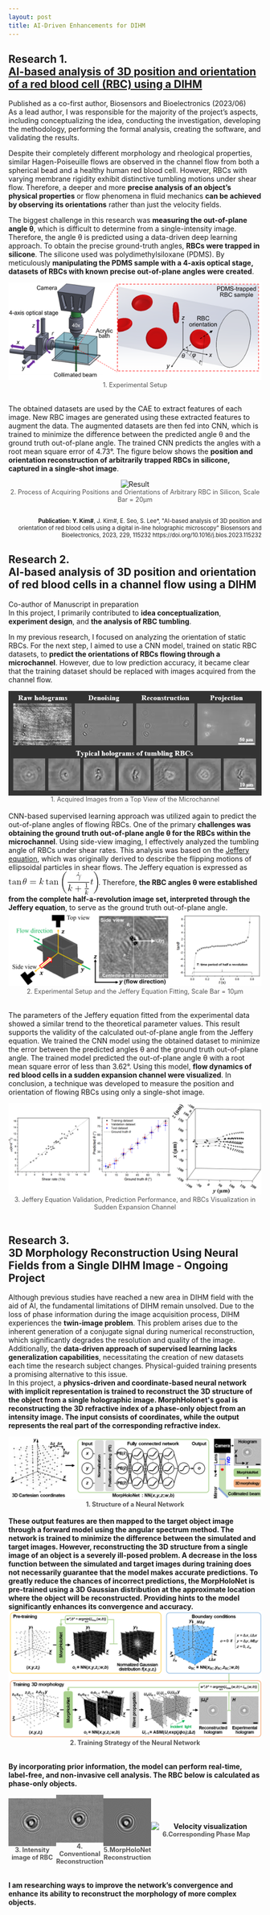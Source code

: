 ```yaml
---
layout: post
title: AI-Driven Enhancements for DIHM
---
```


<h2> Research 1. <br> <a href="https://www.sciencedirect.com/science/article/pii/S0956566323001744">AI-based analysis of 3D position and orientation of a red blood cell (RBC) using a DIHM</a> </h2>

Published as a co-first author, Biosensors and Bioelectronics (2023/06)
<br>As a lead author, I was responsible for the majority of the project’s aspects, including conceptualizing the idea, conducting the investigation, developing the methodology, performing the formal analysis, creating the software, and validating the results.
<br>

Despite their completely different morphology and rheological properties, similar Hagen-Poiseuille flows are observed in the channel flow from both a spherical bead and a healthy human red blood cell. However, RBCs with varying membrane rigidity exhibit distinctive tumbling motions under shear flow. Therefore, a deeper and more <strong>precise analysis of an object’s physical properties</strong> or flow phenomena in fluid mechanics <strong>can be achieved by observing its orientations</strong> rather than just the velocity fields.

The biggest challenge in this research was <strong>measuring the out-of-plane angle θ</strong>, which is difficult to determine from a single-intensity image. Therefore, the angle θ is predicted using a data-driven deep learning approach. To obtain the precise ground-truth angles, <strong>RBCs were trapped in silicone</strong>. The silicone used was polydimethylsiloxane (PDMS). By meticulously <strong>manipulating the PDMS sample with a 4-axis optical stage, datasets of RBCs with known precise out-of-plane angles were created</strong>.

<figure style="margin: 0; text-align: center;">
  <img src="/Research/figures/RBC1.png" alt= "Experimental setup">
  <figcaption style="font-size: 0.9em; color: #555;">1. Experimental Setup</figcaption>
</figure>


<br> The obtained datasets are used by the CAE to extract features of each image. New RBC images are generated using these extracted features to augment the data. The augmented datasets are then fed into CNN, which is trained to minimize the difference between the predicted angle θ and the ground truth out-of-plane angle. The trained CNN predicts the angles with a root mean square error of 4.73°. The figure below shows the <strong> position and orientation reconstruction of arbitrarily trapped RBCs in silicone, captured in a single-shot image</strong>.

<figure style="margin: 0; text-align: center;">
  <img src="/Research/figures/RBC3.png" alt= "Result">
  <figcaption style="font-size: 0.9em; color: #555;">2. Process of Acquiring Positions and Orientations of Arbitrary RBC in Silicon, Scale Bar = 20μm</figcaption>
</figure>
<br>
<p style="font-size: 0.8em; text-align: right;"><b>Publication:</b> <strong>Y. Kim#</strong>, J. Kim#, E. Seo, S. Lee*, "AI-based analysis of 3D position and orientation of red blood cells using a digital in-line holographic microscopy" Biosensors and Bioelectronics, 2023, 229, 115232 https://doi.org/10.1016/j.bios.2023.115232</p>



<h2> Research 2. <br> AI-based analysis of 3D position and orientation of red blood cells in a channel flow using a DIHM </h2>
Co-author of Manuscript in preparation
<br>In this project, I primarily contributed to <strong>idea conceptualization</strong>, <strong>experiment design</strong>, and <strong>the analysis of RBC tumbling</strong>.

In my previous research, I focused on analyzing the orientation of static RBCs. For the next step, I aimed to use a CNN model, trained on static RBC datasets, to <strong>predict the orientations of RBCs flowing through a microchannel</strong>. However, due to low prediction accuracy, it became clear that the training dataset should be replaced with images acquired from the channel flow.

<figure style="margin: 0; text-align: center;">
  <img src="/Research/figures/RBCflow5.gif" alt="Result" style="display: block; margin: 0 auto;">
  <figcaption style="font-size: 0.9em; color: #555;">1. Acquired Images from a Top View of the Microchannel</figcaption>
</figure>
<br>
CNN-based supervised learning approach was utilized again to predict the out-of-plane angles of flowing RBCs. One of the primary <strong>challenges was obtaining the ground truth out-of-plane angle θ for the RBCs within the microchannel</strong>. Using side-view imaging, I effectively analyzed the tumbling angle of RBCs under shear rates. This analysis was based on the <a href="https://royalsocietypublishing.org/doi/10.1098/rspa.1922.0078">Jeffery equation</a>, which was originally derived to describe the flipping motions of ellipsoidal particles in shear flows.
The Jeffery equation is expressed as <img src="/Research/figures/eqn1.png" style="display: inline; vertical-align: middle;">. 
Therefore, <strong>the RBC angles θ were established from the complete half-a-revolution image set, interpreted through the Jeffery equation</strong>, to serve as the ground truth out-of-plane angle.

<figure style="margin: 0; text-align: center;">
  <img src="/Research/figures/RBCflow6.png" alt= "Result">
  <figcaption style="font-size: 0.9em; color: #555;">2. Experimental Setup and the Jeffery Equation Fitting, Scale Bar = 10μm</figcaption>
</figure>

<br>The parameters of the Jeffery equation fitted from the experimental data showed a similar trend to the theoretical parameter values. This result supports the validity of the calculated out-of-plane angle from the Jeffery equation. We trained the CNN model using the obtained dataset to minimize the error between the predicted angles θ and the ground truth out-of-plane angle. The trained model predicted the out-of-plane angle θ with a root mean square error of less than 3.62°. Using this model, <strong>flow dynamics of red blood cells in a sudden expansion channel were visualized</strong>. In conclusion, a technique was developed to measure the position and orientation of flowing RBCs using only a single-shot image.

<figure style="margin: 0; text-align: center;">
  <img src="/Research/figures/RBCflow8.png" alt= "Result">
  <figcaption style="font-size: 0.9em; color: #555;">3. Jeffery Equation Validation, Prediction Performance, and RBCs Visualization in Sudden Expansion Channel</figcaption>
</figure>


<!--

<h2> Research 2. <br> AI-based analysis of 3D position and orientation of red blood cells in a channel flow using a DIHM </h2>
Co-author of Manuscript Under Revision
<br>In this project, I primarily contributed to <strong>idea conceptualization</strong>, <strong>experimental setup</strong>, and the <strong>analysis of RBC tumbling</strong>.

In my previous research, I focused on analyzing the orientation of static RBCs. For the next step, I aimed to utilize a CNN model trained on static RBC datasets to <strong>predict the orientations of flowing RBCs in the microchannel</strong>. However, due to low prediction accuracy, it became clear that the training dataset should be replaced with images acquired from the channel flow.

CNN-based supervised learning approach was utilized again to predict the out-of-plane angles of flowing RBCs. One of the primary challenges was obtaining the ground truth out-of-plane angle θ for the RBCs within the microchannel. We demonstrated that by employing additional side-view imaging, we could effectively analyze the tumbling motion of the RBCs under shear rates using the <a href="https://royalsocietypublishing.org/doi/10.1098/rspa.1922.0078">Jeffery equation</a>, which was originally derived to describe the flipping motions of ellipsoidal particles in shear flows.
<br>The Jeffery equation is expressed as <img src="/Research/figures/eqn1.png" style="display: inline; vertical-align: middle;">

Furthermore, we established that the angles obtained from the half-full revolution image set, interpreted through the Jeffery equation, serve as the ground truth out-of-plane angle.

<div style="display: flex; align-items: center;gap: 10px;">
  <figure style="margin: 0; text-align: center;">
    <img src="/Research/figures/RBCflow1.png" alt="Experimental setup" style="width: 720px; height: auto; display: block; margin: 0 auto;">
    <figcaption style="font-size: 0.9em; color: #555;">1. Experimental Setup</figcaption>
  </figure>
  <div style="display: flex; flex-direction: column;gap: 30px;">
    <figure style="margin: 0; text-align: center;">
      <img src="/Research/figures/RBCflow2.gif" alt="Acquired images" style="width: 120px; height: auto; margin-bottom: 15px; display: block; margin: 0 auto;">
      <figcaption style="font-size: 0.9em; color: #555;">2. Acquired Images</figcaption>
    </figure>
    <figure style="margin: 0; text-align: center;">
      <img src="/Research/figures/RBCflow3.gif" alt="Numerical reconstruction" style="width: 120px; height: auto; display: block; margin: 0 auto;">
      <figcaption style="font-size: 0.9em; color: #555;">3. Acquired Images</figcaption>
    </figure>
  </div>
</div>


<br>We trained the CNN model using the dataset obtained, aiming to minimize the error between the predicted angles θ and the ground truth out-of-plane angle. The completed model could predict the out-of-plane angle θ with a root mean square error of less than 3.62°. Using this model, <strong>flow dynamics of red blood cells in a sudden expansion channel were visualized</strong>. Ultimately, we developed a technique for measuring the position and orientation of flowing RBCs using only a single image.

<figure style="margin: 0; text-align: center;">
  <img src="/Research/figures/RBCflow4.png" alt= "Result">
  <figcaption style="font-size: 0.9em; color: #555;">2. Process of Acquiring Positions and Orientations of RBC</figcaption>
</figure>

-->


<br>
<h2> Research 3. <br> 3D Morphology Reconstruction Using Neural Fields from a Single DIHM Image - Ongoing Project</h2>

Although previous studies have reached a new area in DIHM field with the aid of AI, the fundamental limitations of DIHM remain unsolved. Due to the loss of phase information during the image acquisition process, DIHM experiences the <strong>twin-image problem</strong>. This problem arises due to the inherent generation of a conjugate signal during numerical reconstruction, which significantly degrades the resolution and quality of the image.
<br>Additionally, the <strong>data-driven approach of supervised learning lacks generalization capabilities</strong>, necessitating the creation of new datasets each time the research subject changes. Physical-guided training presents a promising alternative to this issue.
<br>In this project, a <strong>physics-driven and coordinate-based neural network with implicit representation is trained to reconstruct the 3D structure of the object from a single holographic image. <strong>MorphHolonet's goal is reconstructing the 3D refractive index of a phase-only object from an intensity image.</strong> The input consists of coordinates, while the output represents the real part of the corresponding refractive index.
<figure style="margin: 0; text-align: center;">
  <img src="/Research/figures/ongoing1.png" alt= "Result">
  <figcaption style="font-size: 0.9em; color: #555;">1. Structure of a Neural Network</figcaption>
</figure>
<br>These output features are then mapped to the target object image through a forward model using the angular spectrum method. The network is trained to minimize the difference between the simulated and target images.
However, reconstructing the 3D structure from a single image of an object is a severely ill-posed problem. A decrease in the loss function between the simulated and target images during training does not necessarily guarantee that the model makes accurate predictions. To greatly reduce the chances of incorrect predictions, the MorpHoloNet is pre-trained using a 3D Gaussian distribution at the approximate location where the object will be reconstructed. Providing hints to the model significantly enhances its convergence and accuracy.
<figure style="margin: 0; text-align: center;">
  <img src="/Research/figures/ongoing2.png" alt= "Result">
  <figcaption style="font-size: 0.9em; color: #555;">2. Training Strategy of the Neural Network</figcaption>
</figure>

<br>By incorporating prior information, the model can perform real-time, label-free, and non-invasive cell analysis. The RBC below is calculated as phase-only objects.
<div style="display: flex; justify-content: space-around; align-items: center;">
  <figure style="margin: 0; text-align: center;">
    <img src="/Research/figures/ongoing3.jpg" alt="Perilla leaf" style="width: 220px; height: auto; display: block; margin: 0 auto;">
    <figcaption style="font-size: 0.9em; color: #555;">3. Intensity image of RBC</figcaption>
  </figure>
  <figure style="margin: 0; text-align: center;">
    <img src="/Research/figures/ongoing4.gif" alt="Acquired images" style="width: 220px; height: auto; display: block; margin: 0 auto;">
    <figcaption style="font-size: 0.9em; color: #555;">4. Conventional Reconstruction</figcaption>
  </figure>
  <figure style="margin: 0; text-align: center;">
    <img src="/Research/figures/ongoing5.gif" alt="Velocity visualization" style="width: 220px; height: auto; display: block; margin: 0 auto;">
    <figcaption style="font-size: 0.9em; color: #555;">5.MorpHoloNet Reconstruction </figcaption>
  </figure>
  <figure style="margin: 0; text-align: center;">
    <img src="/Research/figures/onging6.gif" alt="Velocity visualization" style="width: 220px; height: auto; display: block; margin: 0 auto;">
    <figcaption style="font-size: 0.9em; color: #555;">6.Corresponding Phase Map</figcaption>
  </figure>
</div>

<br>I am researching ways to improve the network’s convergence and enhance its ability to reconstruct the morphology of more complex objects.
